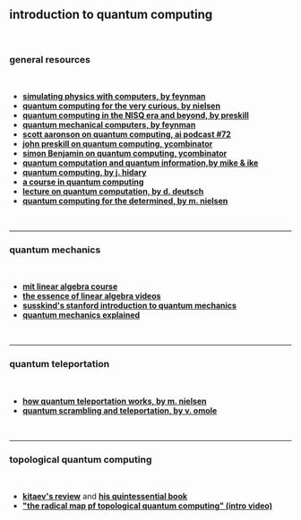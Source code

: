 ## introduction to quantum computing

<br>

### general resources

<br>

* **[simulating physics with computers, by feynman](https://catonmat.net/ftp/simulating-physics-with-computers-richard-feynman.pdf)**
* **[quantum computing for the very curious, by nielsen](https://quantum.country/qcvc)**
* **[quantum computing in the NISQ era and beyond, by preskill](https://arxiv.org/pdf/1801.00862.pdf)**
* **[quantum mechanical computers, by feynman](http://www.quantum-dynamic.eu/doc/feynman85_qmc_optics_letters.pdf)**
* **[scott aaronson on quantum computing, ai podcast #72](https://www.youtube.com/watch?v=uX5t8EivCaM)**
* **[john preskill on quantum computing, ycombinator](https://blog.ycombinator.com/john-preskill-on-quantum-computing/)**
* **[simon Benjamin on quantum computing, ycombinator](https://www.youtube.com/watch?v=LHZKDTJJknE)**
* **[quantum computation and quantum information,by mike & ike](https://www.amazon.com/Quantum-Computation-Information-10th-Anniversary/dp/1107002176)**
* **[quantum computing, by j. hidary](https://github.com/JackHidary/quantumcomputingbook)**
* **[a course in quantum computing](http://lapastillaroja.net/wp-content/uploads/2016/09/Intro_to_QC_Vol_1_Loceff.pdf)**
* **[lecture on quantum computation, by d. deutsch](http://www.quiprocone.org/Protected/DD_lectures.htm)**
* **[quantum computing for the determined, by m. nielsen](http://michaelnielsen.org/blog/quantum-computing-for-the-determined/)**

<br>

---

### quantum mechanics

<br>

* **[mit linear algebra course](https://ocw.mit.edu/courses/18-06-linear-algebra-spring-2010/)**
* **[the essence of linear algebra videos](https://www.youtube.com/playlist?list=PLZHQObOWTQDPD3MizzM2xVFitgF8hE_ab)**
* **[susskind's stanford introduction to quantum mechanics](http://theoreticalminimum.com/courses/quantum-mechanics/2012/winter/lecture-1)**
* **[quantum mechanics explained](https://www.youtube.com/watch?v=Usu9xZfabPM)**

<br>

---

### quantum teleportation

<br>

* **[how quantum teleportation works, by m. nielsen](https://quantum.country/teleportation)**
* **[quantum scrambling and teleportation, by v. omole](https://vtomole.com/blog/2019/06/08/scrambling)**

<br>

----

### topological quantum computing

<br>

* **[kitaev's review](https://arxiv.org/abs/0904.2771)** and **[his quintessential book](https://archive.org/details/classicalquantum0047kita)**
* **["the radical map pf topological quantum computing" (intro video)](https://www.youtube.com/watch?v=ihZXl33t8So)**
